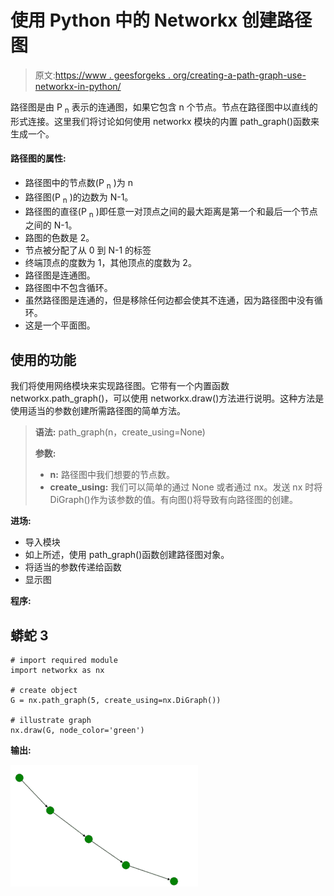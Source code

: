 # 使用 Python 中的 Networkx 创建路径图

> 原文:[https://www . geesforgeks . org/creating-a-path-graph-use-networkx-in-python/](https://www.geeksforgeeks.org/creating-a-path-graph-using-networkx-in-python/)

路径图是由 P <sub>n</sub> 表示的连通图，如果它包含 n 个节点。节点在路径图中以直线的形式连接。这里我们将讨论如何使用 networkx 模块的内置 path_graph()函数来生成一个。

#### 路径图的属性:

*   路径图中的节点数(P <sub>n</sub> )为 n
*   路径图(P <sub>n</sub> )的边数为 N-1。
*   路径图的直径(P <sub>n</sub> )即任意一对顶点之间的最大距离是第一个和最后一个节点之间的 N-1。
*   路图的色数是 2。
*   节点被分配了从 0 到 N-1 的标签
*   终端顶点的度数为 1，其他顶点的度数为 2。
*   路径图是连通图。
*   路径图中不包含循环。
*   虽然路径图是连通的，但是移除任何边都会使其不连通，因为路径图中没有循环。
*   这是一个平面图。

## **使用的功能**

我们将使用网络模块来实现路径图。它带有一个内置函数 networkx.path_graph()，可以使用 networkx.draw()方法进行说明。这种方法是使用适当的参数创建所需路径图的简单方法。

> **语法:** path_graph(n，create_using=None)
> 
> **参数:**
> 
> *   **n:** 路径图中我们想要的节点数。
> *   **create_using:** 我们可以简单的通过 None 或者通过 nx。发送 nx 时将 DiGraph()作为该参数的值。有向图()将导致有向路径图的创建。

**进场:**

*   导入模块
*   如上所述，使用 path_graph()函数创建路径图对象。
*   将适当的参数传递给函数
*   显示图

**程序:**

## 蟒蛇 3

```
# import required module
import networkx as nx

# create object
G = nx.path_graph(5, create_using=nx.DiGraph())

# illustrate graph
nx.draw(G, node_color='green')
```

**输出:**

![](img/bff751b44fd4ededac19828bde82b9d3.png)